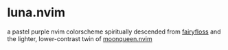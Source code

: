 # luna.nvim

a pastel purple nvim colorscheme spiritually descended from [fairyfloss](https://github.com/sailorhg/fairyfloss) and the lighter, lower-contrast twin of [moonqueen.nvim](https://codeberg.org/sailorfe/moonqueen.nvim)
